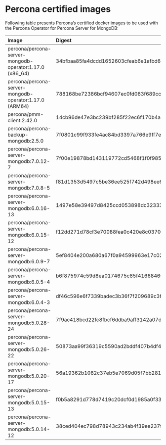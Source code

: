 # Percona certified images

Following table presents Percona’s certified docker images to be used with the
Percona Operator for Percona Server for MongoDB:

| Image                                                  | Digest                                                           |
|:-------------------------------------------------------|:-----------------------------------------------------------------|
| percona/percona-server-mongodb-operator:1.17.0 (x86_64)| 34bfbaa85fa4dcdd1652603cfeab6e1afbd6282fd556d3fb32e94211ecab85c2 |
| percona/percona-server-mongodb-operator:1.17.0 (ARM64) | 788168be72386bcf94607ec0fd083f689cc3133227133abb938e628fe651259c |
| percona/pmm-client:2.42.0                              | 14cb96de47e3bc239bf285f22ec6f170b4a1181301b19100f5b7dc22c210bf8c |
| percona/percona-backup-mongodb:2.5.0                   | 7f0801c99f933fe4ac84bd3397a766e9ff7ef43c7d38babe220b34341fced353 |
| percona/percona-server-mongodb:7.0.12-7                | 7f00e19878bd143119772cd5468f1f0f9857dfcd2ae2f814d52ef3fa7cff6899 |
| percona/percona-server-mongodb:7.0.8-5                 | f81d1353d5497c5be36ee525f742d498ee6e1df9aba9502660c50f0fc98743b6 |
| percona/percona-server-mongodb:6.0.16-13               | 1497e58e39497d8425ccd053898dc323338d6eb3f0e3c4c223f9d5a468da7931 |
| percona/percona-server-mongodb:6.0.15-12               | f12dd271d78cf3e70088fea0c420e8c03703457d8a5959b645053546bff94dea |
| percona/percona-server-mongodb:6.0.9-7                 | 5ef8404e200a680a67f0a94599963e17c029ebe5e0045b60b45062bba127c505 |
| percona/percona-server-mongodb:6.0.5-4                 | b6f875974c59d8ea0174675c85f41668460233784cbf2cbe7ce5eca212ac5f6a |
| percona/percona-server-mongodb:6.0.4-3                 | df46c596e6f7339badec3b36f7f209689c3f31e5391ef714be0701deef555570 |
| percona/percona-server-mongodb:5.0.28-24               | 7f9ac418bcd22fc8fbcf6ddba9aff3142a07ddfdfbe58efd5d55d5f7c9f43aaf |
| percona/percona-server-mongodb:5.0.26-22               | 50873aa99f36319c5590ad2bddf407b4df44728bee86025ccae1bfed9329a0d1 |
| percona/percona-server-mongodb:5.0.20-17               | 56a19362b1082c37eb5e7069d05f7bb281a09c4788101faeea15a50bb8a49e8b |
| percona/percona-server-mongodb:5.0.15-13               | f0b5a8291d778d7419c20dcf0d1985a0f33770d05e94dba41db8f071957e9929 |
| percona/percona-server-mongodb:5.0.14-12               | 38ced404ec798d78943c234ab4f39ee237f3013095a5cd581978cfdf0fbce2f9 |

